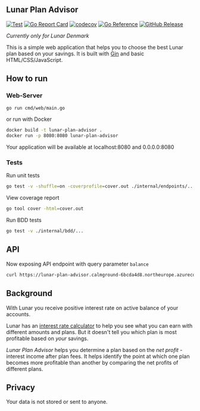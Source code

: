 ## Lunar Plan Advisor

[![Test](https://github.com/romietis/lunar-plan-advisor/actions/workflows/test.yaml/badge.svg)](https://github.com/romietis/lunar-plan-advisor/actions/workflows/test.yaml)
[![Go Report Card](https://goreportcard.com/badge/github.com/romietis/lunar-plan-advisor/v3)](https://goreportcard.com/report/github.com/romietis/lunar-plan-advisor/v3)
[![codecov](https://codecov.io/github/romietis/lunar-plan-advisor/graph/badge.svg?token=7TL3J6GCYT)](https://codecov.io/github/romietis/lunar-plan-advisor)
[![Go Reference](https://pkg.go.dev/badge/github.com/romietis/lunar-plan-advisor/v3.svg)](https://pkg.go.dev/github.com/romietis/lunar-plan-advisor/v3)
[![GitHub Release](https://img.shields.io/github/v/release/romietis/lunar-plan-advisor)](https://github.com/romietis/lunar-plan-advisor/releases)


*Currently only for Lunar Denmark*

This is a simple web application that helps you to choose the best Lunar plan based on
your savings. It is built with [Gin](https://gin-gonic.com/) and basic HTML/CSS/JavaScript.

## How to run

### Web-Server

```bash
go run cmd/web/main.go
```

or run with Docker

```bash
docker build -t lunar-plan-advisor .
docker run -p 8080:8080 lunar-plan-advisor
```
Your application will be available at localhost:8080 and 0.0.0.0:8080

### Tests

Run unit tests
```bash
go test -v -shuffle=on -coverprofile=cover.out ./internal/endpoints/... ./advisor/...
```

View coverage report
```bash
go tool cover -html=cover.out
```

Run BDD tests
```bash
go test -v ./internal/bdd/...
```

## API
Now exposing API endpoint with query parameter `balance`

```bash
curl https://lunar-plan-advisor.calmground-6bcda4d8.northeurope.azurecontainerapps.io/plans?balance=100000
```

## Background

With Lunar you receive positive interest rate on active balance of your accounts.

Lunar has an
[interest rate calculator](https://www.lunar.app/en/personal/positive-interest-rate-lunar)
to help you see what you can earn with different amounts and plans.
But it doesn't tell you which plan is most profitable based on *your* savings.

*Lunar Plan Advisor* helps you determine a plan based on the
*net profit* - interest income after plan fees.
It helps identify the point at which one plan becomes more profitable than another by
comparing the net profits of different plans.

## Privacy
Your data is not stored or sent to anyone.


